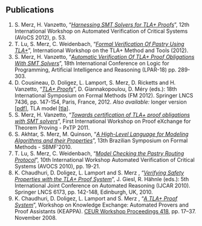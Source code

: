 <!DOCTYPE html PUBLIC "-//W3C//DTD XHTML 1.0 Transitional//EN" "http://www.w3.org/TR/xhtml1/DTD/xhtml1-transitional.dtd">
<html xmlns="http://www.w3.org/1999/xhtml" xml:lang="en-US" lang="en-US">
<head>
<meta http-equiv="Content-Type" content="text/html; charset=utf-8"/>
<link rel="stylesheet" type="text/css" id="ss"/>
<title>TLA+ Proof System</title>
</head>
<body>
<script type="text/javascript">
  var baseurl = (document.URL.match (/.*[\\\/]content[\\\/]/))[0]
  baseurl = baseurl.slice (0, baseurl.length - "content/".length)
  document.getElementById('ss').href = baseurl + 'assets/css/common.css'
  document.write ('\x3Cscript type="text/javascript" src="'
                  + baseurl + 'assets/header.js">\x3C/script>')
</script>

<!-- DO NOT EDIT ABOVE THIS LINE, DO NOT REMOVE THIS LINE -->


## Publications
<div class="hr"></div>

1.  <span clas="authors">S. Merz, H. Vanzetto</span>,
    “[*Harnessing SMT Solvers for TLA+ Proofs*](
        http://hal.inria.fr/docs/00/76/05/79/PDF/avocs2012.pdf)”,
    12th International Workshop on Automated Verification of Critical
    Systems (AVoCS 2012), p. 53.
2.  <span clas="authors">T. Lu, S. Merz, C. Weidenbach</span>,
    “[*Formal Verification Of Pastry Using TLA+*](
        http://hal.inria.fr/docs/00/76/88/12/PDF/paper.pdf)”,
    International Workshop on the TLA+ Method and Tools (2012).
3.  <span clas="authors">S. Merz, H. Vanzetto</span>,
    “[*Automatic Verification Of TLA+ Proof Obligations With SMT Solvers*](
        http://hal.inria.fr/docs/00/76/05/70/PDF/tla2smt.pdf)”,
    18th International Conference on Logic for Programming, Artificial
    Intelligence and Reasoning (LPAR-18) pp. 289-303.
4.  <span class="authors">D. Cousineau, D. Doligez, L. Lamport, S.
    Merz, D. Ricketts and H. Vanzetto</span>, “[*TLA+
    Proofs*](http://hal.inria.fr/docs/00/72/66/31/PDF/final.pdf)”, D.
    Giannakopoulou, D. Méry (eds.): 18th International Symposium on
    Formal Methods (FM 2012). Springer LNCS 7436, pp. 147-154, Paris,
    France, 2012. *Also available:* longer version
    \[[pdf](Publications/fm-long.pdf)\], TLA model
    \[[tla](Publications/Peterson.tla)\].
5.  <span clas="authors">S. Merz, H. Vanzetto</span>,
    “[*Towards certification of TLA+ proof obligations with SMT solvers*](
        http://hal.inria.fr/docs/00/64/54/58/PDF/tla2smt.pdf)”,
    First International Workshop on Proof eXchange for Theorem Proving -
    PxTP 2011.
6.  <span clas="authors">S. Akhtar, S. Merz, M. Quinson</span>,
    “[*A High-Level Language for Modeling Algorithms and their Properties*](
        http://hal.inria.fr/docs/00/53/77/79/PDF/final.pdf)”,
    13th Brazilian Symposium on Formal Methods - SBMF'2010.
7.  <span class="authors">T. Lu, S. Merz, C. Weidenbach</span>,
    “[*Model Checking the Pastry Routing Protocol*](
        http://hal.inria.fr/docs/00/54/08/11/PDF/article-new.pdf)”,
    10th International Workshop Automated Verification of Critical
    Systems (AVOCS 2010), pp. 19-21.
8.  <span class="authors">K. Chaudhuri, D. Doligez, L. Lamport and S. Merz
    </span>,
    “[*Verifying Safety Properties with the TLA+ Proof System*](
        http://hal.inria.fr/docs/00/53/48/21/PDF/tlaps.pdf)”, J.
    Giesl, R. Hähnle (eds.): 5th International Joint Conference on
    Automated Reasoning (IJCAR 2010). Springer LNCS 6173, pp. 142-148,
    Edinburgh, UK, 2010.
9.  <span class="authors">K. Chaudhuri, D. Doligez, L. Lamport and S. Merz
    </span>,
    “[*A TLA+ Proof System*](
        http://hal.inria.fr/docs/00/53/48/21/PDF/tlaps.pdf)”,
    Workshop on Knowledge Exchange: Automated Provers and Proof
    Assistants (KEAPPA). [CEUR Workshop Proceedings 418](
      http://SunSITE.Informatik.RWTH-Aachen.de/Publications/CEUR-WS/Vol-418/),
    pp. 17–37. November 2008.


<!-- DO NOT EDIT BELOW THIS LINE, DO NOT REMOVE THIS LINE -->

<script type="text/javascript">
  document.write ('\x3Cscript type="text/javascript" src="'
                  + baseurl + 'assets/footer.js">\x3C/script>')
</script>
</body>
</html>
